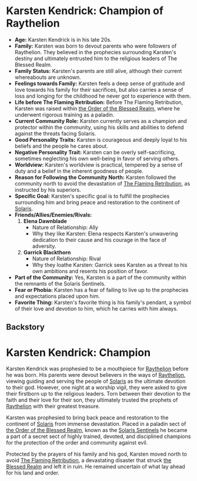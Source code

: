 # Karsten Kendrick: Champion of Raythelion

- **Age:** Karsten Kendrick is in his late 20s.
- **Family:** Karsten was born to devout parents who were followers of Raythelion. They believed in the prophecies surrounding Karsten's destiny and ultimately entrusted him to the religious leaders of The Blessed Realm.
- **Family Status:** Karsten's parents are still alive, although their current whereabouts are unknown.
- **Feelings towards Family:** Karsten feels a deep sense of gratitude and love towards his family for their sacrifices, but also carries a sense of loss and longing for the childhood he never got to experience with them.
- **Life before The Flaming Retribution:** Before The Flaming Retribution, Karsten was raised within [the Order of the Blessed Realm](../../World/Factions/Order-of-the-Blessed-Realm.md), where he underwent rigorous training as a paladin.
- **Current Community Role:** Karsten currently serves as a champion and protector within the community, using his skills and abilities to defend against the threats facing Solaris.
- **Good Personality Traits:** Karsten is courageous and deeply loyal to his beliefs and the people he cares about.
- **Negative Personality Trait:** Karsten can be overly self-sacrificing, sometimes neglecting his own well-being in favor of serving others.
- **Worldview:** Karsten's worldview is practical, tempered by a sense of duty and a belief in the inherent goodness of people.
- **Reason for Following the Community North:** Karsten followed the community north to avoid the devastation of [The Flaming Retribution](../../World/Events/The-Flaming-Retribution.md), as instructed by his superiors.
- **Specific Goal:** Karsten's specific goal is to fulfill the prophecies surrounding him and bring peace and restoration to the continent of [Solaris](../../World/Locations/Solaris.md).
- **Friends/Allies/Enemies/Rivals:**
  1. **Elena Dawnblade**
     - Nature of Relationship: Ally
     - Why they like Karsten: Elena respects Karsten's unwavering dedication to their cause and his courage in the face of adversity.
  2. **Garrick Blackthorn**
     - Nature of Relationship: Rival
     - Why they loathe Karsten: Garrick sees Karsten as a threat to his own ambitions and resents his position of favor.
- **Part of the Community:** Yes, Karsten is a part of the community within the remnants of the Solaris Sentinels.
- **Fear or Phobia:** Karsten has a fear of failing to live up to the prophecies and expectations placed upon him.
- **Favorite Thing:** Karsten's favorite thing is his family's pendant, a symbol of their love and devotion to him, which he carries with him always.

## Backstory
# Karsten Kendrick: Champion

Karsten Kendrick was prophesied to be a mouthpiece for [Raythelion](../../World/Religion/Raythelion.md) before he was born. His parents were devout believers in the ways of [Raythelion](../../World/Religion/Raythelion.md), viewing guiding and serving the people of [Solaris](../../World/Locations/Solaris.md) as the ultimate devotion to their god. However, one night at a worship vigil, they were asked to give their firstborn up to the religious leaders. Torn between their devotion to the faith and their love for their son, they ultimately trusted the prophets of [Raythelion](../../World/Religion/Raythelion.md) with their greatest treasure.

Karsten was prophesied to bring back peace and restoration to the continent of [Solaris](../../World/Locations/Solaris.md) from immense devastation. Placed in a paladin sect of [the Order of the Blessed Realm](../../World/Factions/Order-of-the-Blessed-Realm.md), known as the [Solaris Sentinels](Solaris-Sentinels.md) he became a part of a secret sect of highly trained, devoted, and disciplined champions for the protection of the order and community against evil.

Protected by the prayers of his family and his god, Karsten moved north to avoid [The Flaming Retribution](../../World/Events/The-Flaming-Retribution.md), a devastating disaster that struck [the Blessed Realm](../../World/Locations/Solaris/Old-World/The-Blessed-Realm/0-The-Blessed-Realm) and left it in ruin. He remained uncertain of what lay ahead for his land and order.
